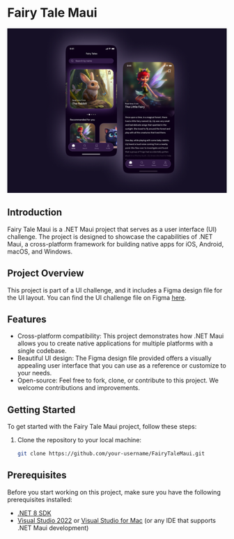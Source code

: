 # Fairy Tale Maui

![Fairy Tale Maui](./DEMO.png)

## Introduction

Fairy Tale Maui is a .NET Maui project that serves as a user interface (UI) challenge. The project is designed to showcase the capabilities of .NET Maui, a cross-platform framework for building native apps for iOS, Android, macOS, and Windows.

## Project Overview

This project is part of a UI challenge, and it includes a Figma design file for the UI layout. You can find the UI challenge file on Figma [here](https://www.figma.com/file/iI1NOiSfEyzj81dhp7XzW2/Fairy-Tale-FREEBIE-(Community)?node-id=101%3A20&mode=dev).

## Features

- Cross-platform compatibility: This project demonstrates how .NET Maui allows you to create native applications for multiple platforms with a single codebase.
- Beautiful UI design: The Figma design file provided offers a visually appealing user interface that you can use as a reference or customize to your needs.
- Open-source: Feel free to fork, clone, or contribute to this project. We welcome contributions and improvements.

## Getting Started

To get started with the Fairy Tale Maui project, follow these steps:

1. Clone the repository to your local machine:

   ```bash
   git clone https://github.com/your-username/FairyTaleMaui.git

## Prerequisites

Before you start working on this project, make sure you have the following prerequisites installed:

- [.NET 8 SDK](https://dotnet.microsoft.com/download/dotnet/8.0)
- [Visual Studio 2022](https://visualstudio.microsoft.com/) or [Visual Studio for Mac](https://visualstudio.microsoft.com/visual-cpp-for-mac/) (or any IDE that supports .NET Maui development)
